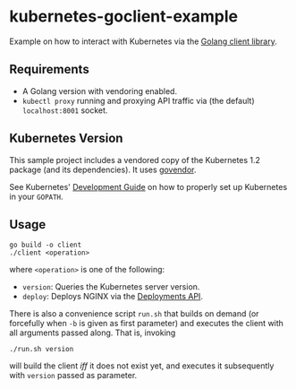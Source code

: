 # kubernetes-goclient-example

Example on how to interact with Kubernetes via the [Golang client library](https://github.com/kubernetes/kubernetes/blob/release-1.2/docs/devel/client-libraries.md).

## Requirements

- A Golang version with vendoring enabled.
- `kubectl proxy` running and proxying API traffic via (the default) `localhost:8001` socket.


## Kubernetes Version

This sample project includes a vendored copy of the Kubernetes 1.2 package (and its dependencies). It uses [govendor](https://github.com/kardianos/govendor).

See Kubernetes' [Development Guide](https://github.com/kubernetes/kubernetes/blob/master/docs/devel/development.md) on how to properly set up Kubernetes in your `GOPATH`.

## Usage

```
go build -o client
./client <operation>
```

where `<operation>` is one of the following:

- `version`: Queries the Kubernetes server version.
- `deploy`: Deploys NGINX via the [Deployments API](http://kubernetes.io/docs/user-guide/deployments/).

There is also a convenience script `run.sh` that builds on demand (or forcefully when `-b` is given as first parameter) and executes the client with all arguments passed along. That is, invoking

`./run.sh version`

will build the client _iff_ it does not exist yet, and executes it subsequently with `version` passed as parameter.
